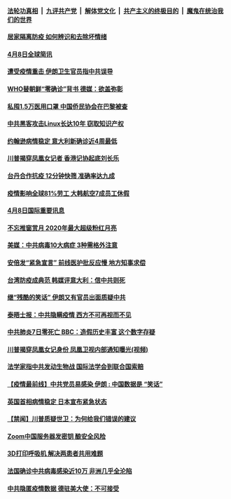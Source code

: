 ####  [法轮功真相](../../../../basic/blob/master/README.md?t=04090530) &nbsp;|&nbsp; [九评共产党](../../../../9ping.md/blob/master/README.md?t=04090530) &nbsp;|&nbsp; [解体党文化](../../../../jtdwh.md/blob/master/README.md?t=04090530)  &nbsp;|&nbsp; [共产主义的终极目的](../../../../gczydzjmd.md/blob/master/README.md?t=04090530) &nbsp;|&nbsp; [魔鬼在统治我们的世界](../../../../mgztzwmdsj.md/blob/master/README.md?t=04090530) 

#### [居家隔离防疫 如何辨识和去除坏情绪](../pages/prog202/a102818939.md?t=04090530) 

#### [4月8日全球简讯](../pages/prog202/a102818941.md?t=04090530) 

#### [遭受疫情重击 伊朗卫生官员指中共误导](../pages/prog202/a102818919.md?t=04090530) 

#### [WHO替朝鲜“零确诊”背书 德媒：欲盖弥彰](../pages/prog202/a102818904.md?t=04090530) 

#### [私囤1.5万医用口罩 中国侨民协会在巴黎被查](../pages/prog202/a102818825.md?t=04090530) 


#### [中共黑客攻击Linux长达10年 窃取知识产权](../pages/prog202/a102818800.md?t=04090530) 

#### [约翰逊病情稳定 意大利新确诊近4周最低](../pages/prog202/a102818782.md?t=04090530) 

#### [川普揭穿凤凰女记者 香港记协起底刘长乐](../pages/prog202/a102818779.md?t=04090530) 

#### [台丹合作抗疫 12分钟快筛 准确率达九成](../pages/prog202/a102818750.md?t=04090530) 


#### [疫情影响全球81%劳工 大韩航空7成员工休假](../pages/prog202/a102818562.md?t=04090530) 

#### [4月8日国际重要讯息](../pages/prog202/a102818537.md?t=04090530) 

#### [不忘推窗赏月 2020年最大超级粉红月亮](../pages/prog202/a102818456.md?t=04090530) 

#### [美媒：中共病毒10大病症 3种需格外注意](../pages/prog202/a102818506.md?t=04090530) 

#### [安倍发“紧急宣言” 前线医护批反应慢 地方知事求偿](../pages/prog202/a102818407.md?t=04090530) 

#### [台湾防疫成典范 韩媒评意大利：信中共则死](../pages/prog202/a102818415.md?t=04090530) 

#### [继“残酷的笑话” 伊朗又有官员出面质疑中共](../pages/prog202/a102818382.md?t=04090530) 

#### [泰晤士报：中共隐瞒疫情 西方不可再视而不见](../pages/prog202/a102818364.md?t=04090530) 

#### [中共肺炎7日零死亡 BBC：造假历史丰富 这个数字存疑](../pages/prog202/a102818332.md?t=04090530) 

#### [川普揭穿凤凰女记身份 凤凰卫视内部通知曝光(视频)](../pages/prog202/a102818333.md?t=04090530) 

#### [法学家指中共发动生物战 国际法学会到联合国索赔](../pages/prog202/a102818076.md?t=04090530) 


#### [【疫情最前线】中共党员易感染 伊朗 : 中国数据是 “笑话”](../pages/prog202/a102818206.md?t=04090530) 

#### [英国首相病情稳定 日本宣布紧急状态](../pages/prog202/a102818137.md?t=04090530) 

#### [【禁闻】川普质疑世卫：为何给我们错误的建议](../pages/prog202/a102818085.md?t=04090530) 

#### [Zoom中国服务器发密钥 酿安全风险](../pages/prog202/a102818078.md?t=04090530) 

#### [3D打印呼吸机 解决两患者共用难题](../pages/prog202/a102818066.md?t=04090530) 

#### [法国确诊中共病毒感染近10万 非洲几乎全沦陷](../pages/prog202/a102818064.md?t=04090530) 

#### [中共隐匿疫情数据 德驻美大使：不可接受](../pages/prog202/a102818045.md?t=04090530) 

